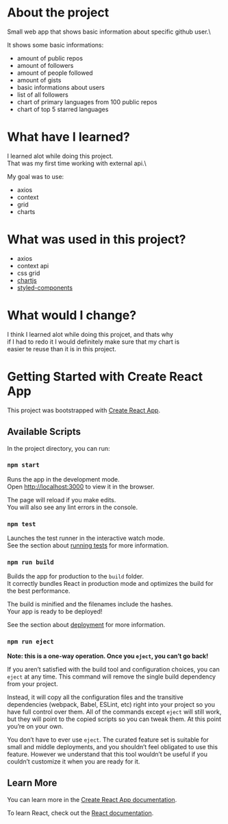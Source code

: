# About the project

Small web app that shows basic information about specific github user.\

It shows some basic informations:
- amount of public repos
- amount of followers
- amount of people followed
- amount of gists
- basic informations about users
- list of all followers
- chart of primary languages from 100 public repos
- chart of top 5 starred languages

# What have I learned?

I learned alot while doing this project.\
That was my first time working with external api.\

My goal was to use:
- axios
- context
- grid
- charts

# What was used in this project?

- axios
- context api
- css grid
- [chartjs](https://www.chartjs.org/)
- [styled-components](https://styled-components.com/)

# What would I change?

I think I learned alot while doing this projcet, and thats why \
if I had to redo it I would definitely make sure that my chart is\
easier te reuse than it is in this project.

# Getting Started with Create React App

This project was bootstrapped with [Create React App](https://github.com/facebook/create-react-app).

## Available Scripts

In the project directory, you can run:

### `npm start`

Runs the app in the development mode.\
Open [http://localhost:3000](http://localhost:3000) to view it in the browser.

The page will reload if you make edits.\
You will also see any lint errors in the console.

### `npm test`

Launches the test runner in the interactive watch mode.\
See the section about [running tests](https://facebook.github.io/create-react-app/docs/running-tests) for more information.

### `npm run build`

Builds the app for production to the `build` folder.\
It correctly bundles React in production mode and optimizes the build for the best performance.

The build is minified and the filenames include the hashes.\
Your app is ready to be deployed!

See the section about [deployment](https://facebook.github.io/create-react-app/docs/deployment) for more information.

### `npm run eject`

**Note: this is a one-way operation. Once you `eject`, you can’t go back!**

If you aren’t satisfied with the build tool and configuration choices, you can `eject` at any time. This command will remove the single build dependency from your project.

Instead, it will copy all the configuration files and the transitive dependencies (webpack, Babel, ESLint, etc) right into your project so you have full control over them. All of the commands except `eject` will still work, but they will point to the copied scripts so you can tweak them. At this point you’re on your own.

You don’t have to ever use `eject`. The curated feature set is suitable for small and middle deployments, and you shouldn’t feel obligated to use this feature. However we understand that this tool wouldn’t be useful if you couldn’t customize it when you are ready for it.

## Learn More

You can learn more in the [Create React App documentation](https://facebook.github.io/create-react-app/docs/getting-started).

To learn React, check out the [React documentation](https://reactjs.org/).

